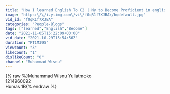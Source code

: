 ```yaml
---
title: "How I learned English To C2 | My to Become Proficient in english"
image: "https:\/\/i.ytimg.com\/vi\/f0qR1f7XJBA\/hqdefault.jpg"
vid_id: "f0qR1f7XJBA"
categories: "People-Blogs"
tags: ["learned","English","Become"]
date: "2021-11-05T15:22:09+03:00"
vid_date: "2021-10-29T15:54:56Z"
duration: "PT1M39S"
viewcount: "3"
likeCount: "1"
dislikeCount: "0"
channel: "Muhammad Wisnu"
---
```

{% raw %}Muhammad Wisnu Yuliatmoko<br />1214960092<br />Humas 1B{% endraw %}
